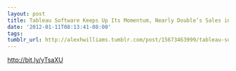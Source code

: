 ```yaml
---
layout: post
title: Tableau Software Keeps Up Its Momentum, Nearly Double’s Sales in 2011
date: '2012-01-11T08:13:41-08:00'
tags: 
tumblr_url: http://alexhwilliams.tumblr.com/post/15673463999/tableau-software-keeps-up-its-momentum-nearly-doubles
---
```

<p><a href="http://bit.ly/yTsaXU">http://bit.ly/yTsaXU</a></p>
